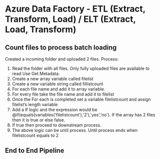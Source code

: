 # Azure Data Factory - ETL (Extract, Transform, Load) / ELT (Extract, Load, Transform)

## Count files to process batch loading

Created a incoming folder and uploaded 2 files.
Process:

1) Read the folder with all files. Only fully uploaded files are available to read Use Get Metadata.
2) Create a new array variable called filelist
3) Create a new variable string called fillistcount
4) For each file name and add it to array variable.
5) For every file take the file name and add it to filelist
6) Once the For each is completed set a variable filelistcount and assign filelist’s length variable
7) Add a If logic and the expression would be @if(equals(variables('filelistcount'),'2'),'yes','no'). If the array has 2 files then it is true or else false.
8) If true then proceed to downstream process.
9) The above logic can be until process. Until process ends when filelistcount equals to 2


## End to End Pipeline
